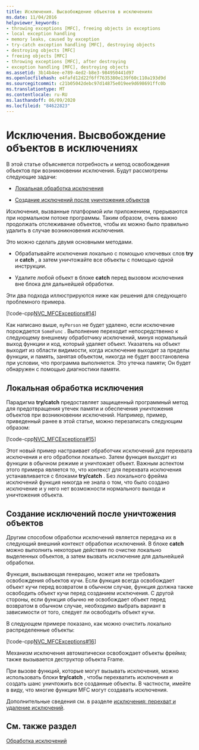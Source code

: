 ```yaml
---
title: Исключения. Высвобождение объектов в исключениях
ms.date: 11/04/2016
helpviewer_keywords:
- throwing exceptions [MFC], freeing objects in exceptions
- local exception handling
- memory leaks, caused by exception
- try-catch exception handling [MFC], destroying objects
- destroying objects [MFC]
- freeing objects [MFC]
- throwing exceptions [MFC], after destroying
- exception handling [MFC], destroying objects
ms.assetid: 3b14b4ee-e789-4ed2-b8e3-984950441d97
ms.openlocfilehash: e4fafd12d22f6ff7635380e139f60c110a193d9d
ms.sourcegitcommit: c21b05042debc97d14875e019ee9d698691ffc0b
ms.translationtype: MT
ms.contentlocale: ru-RU
ms.lasthandoff: 06/09/2020
ms.locfileid: "84622823"
---
```

# <a name="exceptions-freeing-objects-in-exceptions"></a>Исключения. Высвобождение объектов в исключениях

В этой статье объясняется потребность и метод освобождения объектов при возникновении исключения. Будут рассмотрены следующие задачи:

- [Локальная обработка исключения](#_core_handling_the_exception_locally)

- [Создание исключений после уничтожения объектов](#_core_throwing_exceptions_after_destroying_objects)

Исключения, вызванные платформой или приложением, прерываются при нормальном потоке программы. Таким образом, очень важно продолжать отслеживание объектов, чтобы их можно было правильно удалить в случае возникновения исключения.

Это можно сделать двумя основными методами.

- Обрабатывайте исключения локально с помощью ключевых слов **try** и **catch** , а затем уничтожайте все объекты с помощью одной инструкции.

- Удалите любой объект в блоке **catch** перед вызовом исключения вне блока для дальнейшей обработки.

Эти два подхода иллюстрируются ниже как решения для следующего проблемного примера.

[!code-cpp[NVC_MFCExceptions#14](codesnippet/cpp/exceptions-freeing-objects-in-exceptions_1.cpp)]

Как написано выше, `myPerson` не будет удалено, если исключение порождается `SomeFunc` . Выполнение переходит непосредственно к следующему внешнему обработчику исключений, минуя нормальный выход функции и код, который удаляет объект. Указатель на объект выходит из области видимости, когда исключение выходит за пределы функции, и память, занятая объектом, никогда не будет восстановлена при условии, что программа выполняется. Это утечка памяти; Он будет обнаружен с помощью диагностики памяти.

## <a name="handling-the-exception-locally"></a><a name="_core_handling_the_exception_locally"></a>Локальная обработка исключения

Парадигма **try/catch** предоставляет защищенный программный метод для предотвращения утечек памяти и обеспечения уничтожения объектов при возникновении исключений. Например, пример, приведенный ранее в этой статье, можно перезаписать следующим образом:

[!code-cpp[NVC_MFCExceptions#15](codesnippet/cpp/exceptions-freeing-objects-in-exceptions_2.cpp)]

Этот новый пример настраивает обработчик исключений для перехвата исключения и его обработки локально. Затем функция выходит из функции в обычном режиме и уничтожает объект. Важным аспектом этого примера является то, что контекст для перехвата исключения устанавливается с блоками **try/catch** . Без локального фрейма исключений функция никогда не знала о том, что было создано исключение и у него нет возможности нормального выхода и уничтожения объекта.

## <a name="throwing-exceptions-after-destroying-objects"></a><a name="_core_throwing_exceptions_after_destroying_objects"></a>Создание исключений после уничтожения объектов

Другим способом обработки исключений является передача их в следующий внешний контекст обработки исключений. В блоке **catch** можно выполнить некоторые действия по очистке локально выделенных объектов, а затем вызвать исключение для дальнейшей обработки.

Функция, вызывающая генерацию, может или не требовать освобождения объектов кучи. Если функция всегда освобождает объект кучи перед возвратом в обычном случае, функция должна также освободить объект кучи перед созданием исключения. С другой стороны, если функция обычно не освобождает объект перед возвратом в обычном случае, необходимо выбрать вариант в зависимости от того, следует ли освободить объект кучи.

В следующем примере показано, как можно очистить локально распределенные объекты:

[!code-cpp[NVC_MFCExceptions#16](codesnippet/cpp/exceptions-freeing-objects-in-exceptions_3.cpp)]

Механизм исключения автоматически освобождает объекты фрейма; также вызывается деструктор объекта Frame.

При вызове функций, которые могут вызывать исключения, можно использовать блоки **try/catch** , чтобы перехватить исключения и создать шанс уничтожить все созданные объекты. В частности, имейте в виду, что многие функции MFC могут создавать исключения.

Дополнительные сведения см. в разделе [исключения: перехват и удаление исключений](exceptions-catching-and-deleting-exceptions.md).

## <a name="see-also"></a>См. также раздел

[Обработка исключений](exception-handling-in-mfc.md)
